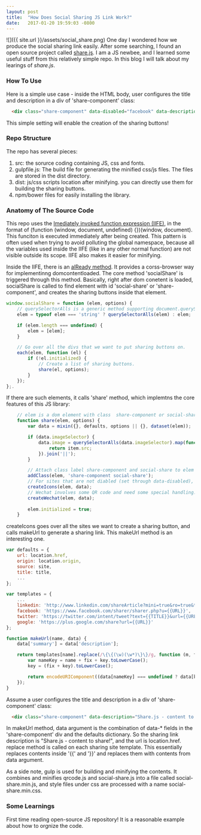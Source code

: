 ```yaml
---
layout: post
title:  "How Does Social Sharing JS Link Work?"
date:   2017-01-20 19:59:03 -0800
---
```

![]({{ site.url }}/assets/social_share.png)
One day I wondered how we produce the social sharing link easily. After some searching, I found an open source project called [share.js](https://github.com/overtrue/share.js). I am a JS newbee, and I learned some useful stuff from this relatively simple repo. In this blog I will talk about my learings of *share.js*.

### How To Use
Here is a simple use case - inside the HTML body, user configures the title and description in a div of 'share-component' class:

```html
  <div class="share-component" data-disabled="facebook" data-description="Share.js - content to share!"></div>
```

This simple setting will enable the creation of the sharing buttons!

### Repo Structure
The repo has several pieces:
1. src: the sorurce coding containing JS, css and fonts.
2. gulpfile.js: The build file for generating the minified css/js files. The files are stored in the dist directory.
3. dist: js/css scripts location after minifying. you can directly use them for building the sharing buttons.
4. npm/bower files for easily installing the library.

### Anatomy of The Source Code
This repo uses the [Imediately invoked function expression (IIFE)](https://toddmotto.com/what-function-window-document-undefined-iife-really-means/),
in the format of (function (window, document, undefined) {})(window, document).
This funciton is executed immediately after being created. This pattern is often used when trying to avoid polluting the global namespace, because all the variables used inside the IIFE (like in any other normal function) are not visible outside its scope. IIFE also makes it easier for minifying.

Inside the IIFE, there is an [alReady method](https://github.com/jed/alReady.js). It provides a corss-browser way for implementinng domcontentloaded. The core method 'socialShare' is triggered through this method. Basically, right after dom conetent is loaded, socialShare is called to find element with id 'social-share' or 'share-component', and creates the sharing buttons inside that element. 

```javascript
window.socialShare = function (elem, options) {
    // querySelectorAlls is a generic method supporting document.querySelectorAll, jquery and zepto.
    elem = typeof elem === 'string' ? querySelectorAlls(elem) : elem;

    if (elem.length === undefined) {
        elem = [elem];
    }

    // Go over all the divs that we want to put sharing buttons on.
    each(elem, function (el) {
        if (!el.initialized) {
            // Create a list of sharing buttons.
            share(el, options);
        }
    });
};.
```

If there are such elements, it calls 'share' method, which implemtns the core features of this JS library:
 
```javascript
    // elem is a dom element with class  share-component or social-share.
    function share(elem, options) {
        var data = mixin({}, defaults, options || {}, dataset(elem));

        if (data.imageSelector) {
            data.image = querySelectorAlls(data.imageSelector).map(function(item) {
                return item.src;
            }).join('||');
        }

        // Attach class label share-component and social-share to elem if elem // does not have it.
        addClass(elem, 'share-component social-share');
        // For sites that are not diabled (set through data-disabled), create an icon element and set a URL it.
        createIcons(elem, data);
        // Wechat involves some QR code and need some special handling.
        createWechat(elem, data);
 
        elem.initialized = true;
    }
```

createIcons goes over all the sites we want to create a sharing button, and calls makeUrl to generate a sharing link. This makeUrl method is an interesting one.

```javascript
var defaults = {
    url: location.href,
    origin: location.origin,
    source: site,
    title: title,
    ...
};

var templates = {
    ...
    linkedin: 'http://www.linkedin.com/shareArticle?mini=true&ro=true&title={{TITLE}}&url={{URL}}&summary={{SUMMARY}}&source={{SOURCE}}&armin=armin',
    facebook: 'https://www.facebook.com/sharer/sharer.php?u={{URL}}',
    twitter: 'https://twitter.com/intent/tweet?text={{TITLE}}&url={{URL}}&via={{ORIGIN}}',
    google: 'https://plus.google.com/share?url={{URL}}'
};

function makeUrl(name, data) {
    data['summary'] = data['description'];

    return templates[name].replace(/\{\{(\w)(\w*)\}\}/g, function (m, fix, key) {
        var nameKey = name + fix + key.toLowerCase();
        key = (fix + key).toLowerCase();

        return encodeURIComponent((data[nameKey] === undefined ? data[key] : data[nameKey]) || '');
    });
}
```

Assume a user configures the title and description in a div of 'share-component' class:

```html
  <div class="share-component" data-description="Share.js - content to share!"></div>
```

In makeUrl method, data argument is the combination of data-* fields in the 'share-component' div and the defaults dictionary. So the sharing link description is "Share.js - content to share!", and the url is location.href. replace method is called on each sharing site template. This essentially replaces contents inside '{{' and '}}' and replaces them with contents from data argument.

As a side note, gulp is used for building and minifying the contents.
It combines and minifies qrcode.js and social-share.js into a file called social-share.min.js, and style files under css are processed with a name social-share.min.css.

### Some Learnings
First time reading open-source JS repository! It is a reasonable example about how to orgnize the code.